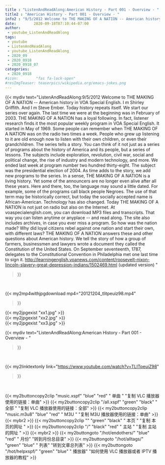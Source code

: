 ```yaml
---
title : "ListenAndReadAlong:American History - Part 001 - Overview - "
title2 : "American History - Part 001 - Overview - "
info2 : "9/5/2012 Welcome to THE MAKING OF A NATION -- American history in VOA Special English. I m Shirley Griffith. And I m Steve Ember. Today history repeats itself. We start our series over again. The last time we were at the beginning was in February of 2003. THE MAKING OF A NATION has a loyal following. In fact, listener research finds it the most popular weekly program in VOA Special English. It started in May of 1969. Some people can remember when THE MAKING OF A NATION was on the radio two times a week. People who grew up listening to it are old enough now to listen with their own children, or even their grandchildren. The series tells a story. You can think of it not just as a series of programs about the history of America and its people, but a series of lessons. The subjects include exploration, revolution, civil war, social and political change, the rise of industry and modern technology, and more. We ended last week at program number two hundred thirty-eight. The subject was the presidential election of 2004. As time adds to the story, we add new programs to the series. In a sense, THE MAKING OF A NATION is a living history. Yet some of the announcers are no longer even alive after all these years. Here and there, too, the language may sound a little dated. For example, some of the programs call black people Negroes. The use of that term may be historically correct, but today the socially accepted name is African-American. Technology has also changed. Today THE MAKING OF A NATION is not just on radio but also on the Internet. At voaspecialenglish.com, you can download MP3 files and transcripts. That way you can listen anytime or anyplace -- and read along. The site also includes archives, in case you ever miss a program. So how was the nation made? Why did loyal citizens rebel against one nation and start their own, with different laws? THE MAKING OF A NATION answers these and other questions about American history. We tell the story of how a group of farmers, businessmen and lawyers wrote a document they called the Constitution of the United States. On September seventeenth, 1787, delegates to the Constitutional Convention in Philadelphia met one last time to sign it. http://learningenglish.voanews.com/content/roosevelt-nixon-lincoln-slavery-great-depression-indians/1502469.html (updated version) "
date:        2020-09-18T07:10:44-07:00
author:
 - youtube_ListenAndReadAlong
tags:
 - youtube
 - ListenAndReadAlong
 - youtube_ListenAndReadAlong
 - 2020_09
 - 2020_0918
 - 2020_0918_07
categories:
 - 2020_0918
#icon:        "fas fa-lock-open"
#resImgTeaser: teaserpics/wikipedia.org/emacs-jokes.png
---
```


{{< mydiv text="ListenAndReadAlong:9/5/2012 Welcome to THE MAKING OF A NATION -- American history in VOA Special English. I m Shirley Griffith. And I m Steve Ember. Today history repeats itself. We start our series over again. The last time we were at the beginning was in February of 2003. THE MAKING OF A NATION has a loyal following. In fact, listener research finds it the most popular weekly program in VOA Special English. It started in May of 1969. Some people can remember when THE MAKING OF A NATION was on the radio two times a week. People who grew up listening to it are old enough now to listen with their own children, or even their grandchildren. The series tells a story. You can think of it not just as a series of programs about the history of America and its people, but a series of lessons. The subjects include exploration, revolution, civil war, social and political change, the rise of industry and modern technology, and more. We ended last week at program number two hundred thirty-eight. The subject was the presidential election of 2004. As time adds to the story, we add new programs to the series. In a sense, THE MAKING OF A NATION is a living history. Yet some of the announcers are no longer even alive after all these years. Here and there, too, the language may sound a little dated. For example, some of the programs call black people Negroes. The use of that term may be historically correct, but today the socially accepted name is African-American. Technology has also changed. Today THE MAKING OF A NATION is not just on radio but also on the Internet. At voaspecialenglish.com, you can download MP3 files and transcripts. That way you can listen anytime or anyplace -- and read along. The site also includes archives, in case you ever miss a program. So how was the nation made? Why did loyal citizens rebel against one nation and start their own, with different laws? THE MAKING OF A NATION answers these and other questions about American history. We tell the story of how a group of farmers, businessmen and lawyers wrote a document they called the Constitution of the United States. On September seventeenth, 1787, delegates to the Constitutional Convention in Philadelphia met one last time to sign it. http://learningenglish.voanews.com/content/roosevelt-nixon-lincoln-slavery-great-depression-indians/1502469.html (updated version) "
>}}
<br>


{{< my2mp4withjpgdownload mp4="20121204_tlitpeuiz98.mp4"
>}}

{{< my2jpgexist "xx1.jpg" >}}<br>
{{< my2jpgexist "xx2.jpg" >}}<br>
{{< my2jpgexist "xx3.jpg" >}}<br>



{{< mydiv text="ListenAndReadAlong:American History - Part 001 - Overview - "
>}}
<br>

{{< my2linktextonly link="https://www.youtube.com/watch?v=TLITpeuiZ98"
>}}


<br>

{{< my2buttoncopy2clip "music.xspf"        "blue"   "red"    " 单曲 "  "复制 VLC 播放器使用的链接：单曲" >}} {{< my2buttoncopy2clip "/all.xspf"         "green"  "black"  " 全部 "  "复制 VLC 播放器使用的链接：全部" >}} {{< my2buttoncopy2clip "music.m3u8"        "blue"   "red"    " M3U  "    "复制 M3U 播放器使用的链接：单曲" >}} {{< mybr2 >}} {{< my2buttoncopy2clip ""                  "green"  "black"  " 本页 "    "复制 本页的网址 " >}} {{< my2buttoncopy2clip "/"                 "black"  "red"    " 主站 "    "复制 主站的网址 " >}} {{< mybr2 >}} {{< my2buttongoto      "/hot/endothers/"   "blue"   "red"    " 月份"   "转到月份总目录" >}} {{< my2buttongoto      "/hot/alltags/"     "green"  "blue"   " 列表"   "转到文章总列表" >}} {{< my2buttongoto      "/hot/helpxspf/"    "green"  "blue"   " 播放器" "如何使用 VLC 播放器或者 IPTV 播放器的教程" >}} 
